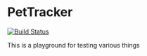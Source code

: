 # PetTracker
[![Build Status](https://travis-ci.com/royshahaf/PetTracker.svg?branch=master)](https://travis-ci.com/royshahaf/PetTracker)

This is a playground for testing various things
